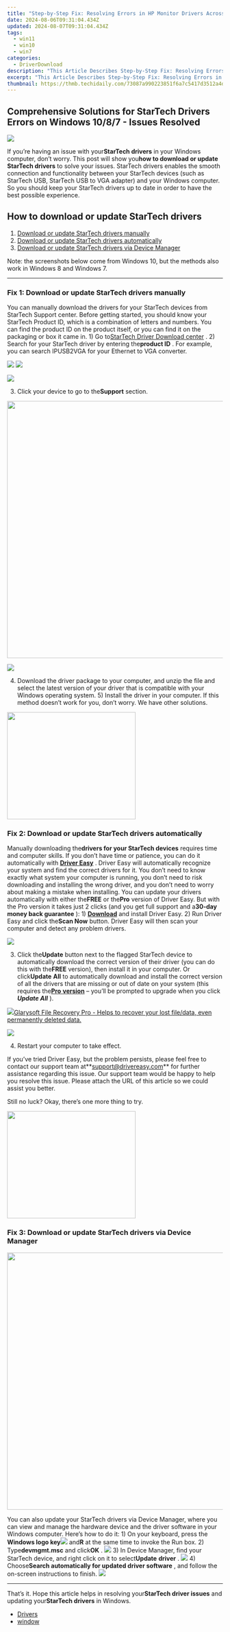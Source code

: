```yaml
---
title: "Step-by-Step Fix: Resolving Errors in HP Monitor Drivers Across Various Windows Versions"
date: 2024-08-06T09:31:04.434Z
updated: 2024-08-07T09:31:04.434Z
tags:
  - win11
  - win10
  - win7
categories:
  - DriverDownload
description: "This Article Describes Step-by-Step Fix: Resolving Errors in HP Monitor Drivers Across Various Windows Versions"
excerpt: "This Article Describes Step-by-Step Fix: Resolving Errors in HP Monitor Drivers Across Various Windows Versions"
thumbnail: https://thmb.techidaily.com/73087a990223851f6a7c5417d3512a4d93ddbbb6cac79840abc644367d7f8449.jpg
---
```


## Comprehensive Solutions for StarTech Drivers Errors on Windows 10/8/7 - Issues Resolved

![](https://images.drivereasy.com/wp-content/uploads/2018/07/img_5b4eac40299cf.jpg)

 If you’re having an issue with your**StarTech drivers** in your Windows computer, don’t worry. This post will show you**how to download or update StarTech drivers** to solve your issues.  StarTech drivers enables the smooth connection and functionality between your StarTech devices (such as StarTech USB, StarTech USB to VGA adapter) and your Windows computer. So you should keep your StarTech drivers up to date in order to have the best possible experience.

## How to download or update StarTech drivers

1. [Download or update StarTech drivers manually](https://tools.techidaily.com/drivereasy/download/)
2. [Download or update StarTech drivers automatically](https://tools.techidaily.com/drivereasy/download/)
3. [Download or update StarTech drivers via Device Manager](https://tools.techidaily.com/drivereasy/download/)

 Note: the screenshots below come from Windows 10, but the methods also work in Windows 8 and Windows 7.

---

###  Fix 1: Download or update StarTech drivers manually

 You can manually download the drivers for your StarTech devices from StarTech Support center.  Before getting started, you should know your StarTech Product ID, which is a combination of letters and numbers. You can find the product ID on the product itself, or you can find it on the packaging or box it came in.  1) Go to[StarTech Driver Download center](https://www.startech.com/support/) .  2) Search for your StarTech driver by entering the**product ID** . For example, you can search  IPUSB2VGA for your Ethernet to VGA converter.

<!-- affiliate ads begin -->
<a href="https://shop.manycam.com/order/checkout.php?PRODS=17727588&QTY=1&AFFILIATE=108875&CART=1"><img src="https://secure.avangate.com/images/merchant/8230bea7d54bcdf99cdfe85cb07313d5/mcaffbanner600x500.png" border="0"></a>
<a href="https://shop.manycam.com/order/checkout.php?PRODS=17727588&QTY=1&AFFILIATE=108875&CART=1"><img src="https://secure.avangate.com/images/merchant/8230bea7d54bcdf99cdfe85cb07313d5/Affiliates_300x250px_valentinesday.png" border="0"></a>
<!-- affiliate ads end -->
![](https://images.drivereasy.com/wp-content/uploads/2018/07/img_5b4ead386f0f2.jpg)

 3) Click your device to go to the**Support** section.

<!-- affiliate ads begin -->
<a href="https://unicoeye.pxf.io/c/5597632/2084399/18498" target="_top" id="2084399"><img src="//a.impactradius-go.com/display-ad/18498-2084399" border="0" alt="" width="1125" height="600"/></a><img height="0" width="0" src="https://imp.pxf.io/i/5597632/2084399/18498" style="position:absolute;visibility:hidden;" border="0" />
<!-- affiliate ads end -->
![](https://images.drivereasy.com/wp-content/uploads/2018/07/img_5b4ead6da6886.jpg)

 4) Download the driver package to your computer, and unzip the file and select the latest version of your driver that is compatible with your Windows operating system. 5) Install the driver in your computer.  If this method doesn’t work for you, don’t worry. We have other solutions.

<!-- affiliate ads begin -->
<a href="https://homestyler.sjv.io/c/5597632/2044747/22993" target="_top" id="2044747"><img src="//a.impactradius-go.com/display-ad/22993-2044747" border="0" alt="" width="300" height="250"/></a><img height="0" width="0" src="https://imp.pxf.io/i/5597632/2044747/22993" style="position:absolute;visibility:hidden;" border="0" />
<!-- affiliate ads end -->
### Fix 2: Download or update StarTech drivers automatically

 Manually downloading the**drivers for your StarTech devices** requires time and computer skills. If you don’t have time or patience, you can do it automatically with **[Driver Easy](https://tools.techidaily.com/drivereasy/download/)**  .  Driver Easy will automatically recognize your system and find the correct drivers for it. You don’t need to know exactly what system your computer is running, you don’t need to risk downloading and installing the wrong driver, and you don’t need to worry about making a mistake when installing.  You can update your drivers automatically with either the**FREE** or the**Pro** version of Driver Easy. But with the Pro version it takes just 2 clicks (and you get full support and a**30-day money back guarantee** ):  1) **[Download](https://tools.techidaily.com/drivereasy/download/)**  and install Driver Easy.  2) Run Driver Easy and click the**Scan Now** button. Driver Easy will then scan your computer and detect any problem drivers.

![](https://images.drivereasy.com/wp-content/uploads/2018/07/img_5b4eaf44ca031.jpg)

 3) Click the**Update** button next to the flagged StarTech device to automatically download the correct version of their driver (you can do this with the**FREE** version), then install it in your computer.  Or click**Update** **All** to automatically download and install the correct version of all the drivers that are missing or out of date on your system (this requires the[**Pro** **version**](https://tools.techidaily.com/drivereasy/download/) – you’ll be prompted to upgrade when you click **_Update All_** ).

<!-- affiliate ads begin -->
<a href="https://order.glarysoft.com/order/checkout.php?PRODS=35408920&QTY=1&AFFILIATE=108875&CART=1"><img src="https://secure.avangate.com/images/merchant/6734fa703f6633ab896eecbdfad8953a/products/FR-200-1.png" border="0">Glarysoft File Recovery Pro - Helps to recover your lost file/data, even permanently deleted data. </a>
<!-- affiliate ads end -->
![](https://images.drivereasy.com/wp-content/uploads/2018/07/img_5b4eb1053ba58.jpg)

4) Restart your computer to take effect.

 If you’ve tried Driver Easy, but the problem persists, please feel free to contact our support team at**<support@drivereasy.com>** for further assistance regarding this issue. Our support team would be happy to help you resolve this issue. Please attach the URL of this article so we could assist you better.

  Still no luck? Okay, there’s one more thing to try.

<!-- affiliate ads begin -->
<a href="https://imp.i357552.net/c/5597632/863039/11832" target="_top" id="863039"><img src="//a.impactradius-go.com/display-ad/11832-863039" border="0" alt="" width="300" height="250"/></a>
<!-- affiliate ads end -->
### Fix 3: Download or update StarTech drivers via Device Manager

<!-- affiliate ads begin -->
<a href="https://appsumo.8odi.net/c/5597632/2075475/7443" target="_top" id="2075475"><img src="//a.impactradius-go.com/display-ad/7443-2075475" border="0" alt="" width="1200" height="600"/></a><img height="0" width="0" src="https://appsumo.8odi.net/i/5597632/2075475/7443" style="position:absolute;visibility:hidden;" border="0" />
<!-- affiliate ads end -->
 You can also update your StarTech drivers via Device Manager, where you can view and manage the hardware device and the driver software in your Windows computer. Here’s how to do it:  1) On your keyboard, press the **Windows logo key![](https://images.drivereasy.com/wp-content/uploads/2017/09/img_59b0b16974940.png)**  and**R** at the same time to invoke the Run box.  2) Type**devmgmt.msc** and click**OK** . ![](https://images.drivereasy.com/wp-content/uploads/2018/06/img_5b1f85504ee6f.jpg)  3) In Device Manager, find your StarTech device, and right click on it to select**Update** **driver** . ![](https://images.drivereasy.com/wp-content/uploads/2018/06/img_5b17a789b323b.png)  4) Choose**Search automatically for updated driver software** , and follow the on-screen instructions to finish. ![](https://images.drivereasy.com/wp-content/uploads/2018/07/img_5b42dc1c9e9af.png)

---

 That’s it. Hope this article helps in resolving your**StarTech driver issues** and updating your**StarTech drivers** in Windows.

* [Drivers](https://tools.techidaily.com/drivereasy/download/)
* [window](https://tools.techidaily.com/drivereasy/download/)

<ins class="adsbygoogle"
     style="display:block"
     data-ad-format="autorelaxed"
     data-ad-client="ca-pub-7571918770474297"
     data-ad-slot="1223367746"></ins>



<ins class="adsbygoogle"
     style="display:block"
     data-ad-client="ca-pub-7571918770474297"
     data-ad-slot="8358498916"
     data-ad-format="auto"
     data-full-width-responsive="true"></ins>
